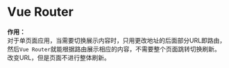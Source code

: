 # Vue Router

**作用：**  
对于单页面应用，当需要切换展示内容时，只用更改地址的后面部分URL即路由，然后`Vue Router`就能根据路由展示相应的内容，不需要整个页面跳转切换刷新。  
改变URL，但是页面不进行整体刷新。